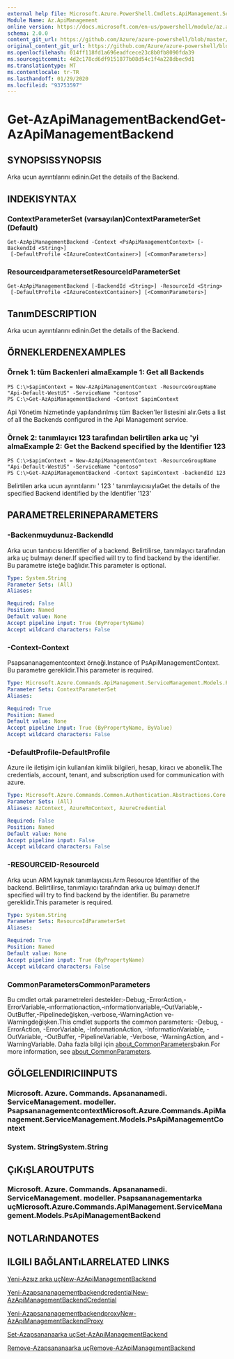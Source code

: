 ```yaml
---
external help file: Microsoft.Azure.PowerShell.Cmdlets.ApiManagement.ServiceManagement.dll-Help.xml
Module Name: Az.ApiManagement
online version: https://docs.microsoft.com/en-us/powershell/module/az.apimanagement/get-azapimanagementbackend
schema: 2.0.0
content_git_url: https://github.com/Azure/azure-powershell/blob/master/src/ApiManagement/ApiManagement/help/Get-AzApiManagementBackend.md
original_content_git_url: https://github.com/Azure/azure-powershell/blob/master/src/ApiManagement/ApiManagement/help/Get-AzApiManagementBackend.md
ms.openlocfilehash: 014ff118fd1a696eadfcece23c8b0fb8090fda39
ms.sourcegitcommit: 4d2c178cd6df9151877b08d54c1f4a228dbec9d1
ms.translationtype: MT
ms.contentlocale: tr-TR
ms.lasthandoff: 01/29/2020
ms.locfileid: "93753597"
---
```

# <span data-ttu-id="648cf-101">Get-AzApiManagementBackend</span><span class="sxs-lookup"><span data-stu-id="648cf-101">Get-AzApiManagementBackend</span></span>

## <span data-ttu-id="648cf-102">SYNOPSIS</span><span class="sxs-lookup"><span data-stu-id="648cf-102">SYNOPSIS</span></span>
<span data-ttu-id="648cf-103">Arka ucun ayrıntılarını edinin.</span><span class="sxs-lookup"><span data-stu-id="648cf-103">Get the details of the Backend.</span></span>

## <span data-ttu-id="648cf-104">INDEKI</span><span class="sxs-lookup"><span data-stu-id="648cf-104">SYNTAX</span></span>

### <span data-ttu-id="648cf-105">ContextParameterSet (varsayılan)</span><span class="sxs-lookup"><span data-stu-id="648cf-105">ContextParameterSet (Default)</span></span>
```
Get-AzApiManagementBackend -Context <PsApiManagementContext> [-BackendId <String>]
 [-DefaultProfile <IAzureContextContainer>] [<CommonParameters>]
```

### <span data-ttu-id="648cf-106">Resourceıdparameterset</span><span class="sxs-lookup"><span data-stu-id="648cf-106">ResourceIdParameterSet</span></span>
```
Get-AzApiManagementBackend [-BackendId <String>] -ResourceId <String>
 [-DefaultProfile <IAzureContextContainer>] [<CommonParameters>]
```

## <span data-ttu-id="648cf-107">Tanım</span><span class="sxs-lookup"><span data-stu-id="648cf-107">DESCRIPTION</span></span>
<span data-ttu-id="648cf-108">Arka ucun ayrıntılarını edinin.</span><span class="sxs-lookup"><span data-stu-id="648cf-108">Get the details of the Backend.</span></span>

## <span data-ttu-id="648cf-109">ÖRNEKLERDEN</span><span class="sxs-lookup"><span data-stu-id="648cf-109">EXAMPLES</span></span>

### <span data-ttu-id="648cf-110">Örnek 1: tüm Backenleri alma</span><span class="sxs-lookup"><span data-stu-id="648cf-110">Example 1: Get all Backends</span></span>
```
PS C:\>$apimContext = New-AzApiManagementContext -ResourceGroupName "Api-Default-WestUS" -ServiceName "contoso"
PS C:\>Get-AzApiManagementBackend -Context $apimContext
```

<span data-ttu-id="648cf-111">Api Yönetim hizmetinde yapılandırılmış tüm Backen'ler listesini alır.</span><span class="sxs-lookup"><span data-stu-id="648cf-111">Gets a list of all the Backends configured in the Api Management service.</span></span>

### <span data-ttu-id="648cf-112">Örnek 2: tanımlayıcı 123 tarafından belirtilen arka uç 'yi alma</span><span class="sxs-lookup"><span data-stu-id="648cf-112">Example 2: Get the Backend specified by the Identifier 123</span></span>
```
PS C:\>$apimContext = New-AzApiManagementContext -ResourceGroupName "Api-Default-WestUS" -ServiceName "contoso"
PS C:\>Get-AzApiManagementBackend -Context $apimContext -backendId 123
```

<span data-ttu-id="648cf-113">Belirtilen arka ucun ayrıntılarını ' 123 ' tanımlayıcısıyla</span><span class="sxs-lookup"><span data-stu-id="648cf-113">Get the details of the specified Backend identified by the Identifier '123'</span></span>

## <span data-ttu-id="648cf-114">PARAMETRELERINE</span><span class="sxs-lookup"><span data-stu-id="648cf-114">PARAMETERS</span></span>

### <span data-ttu-id="648cf-115">-Backenmuydunuz</span><span class="sxs-lookup"><span data-stu-id="648cf-115">-BackendId</span></span>
<span data-ttu-id="648cf-116">Arka ucun tanıtıcısı.</span><span class="sxs-lookup"><span data-stu-id="648cf-116">Identifier of a backend.</span></span>
<span data-ttu-id="648cf-117">Belirtilirse, tanımlayıcı tarafından arka uç bulmayı dener.</span><span class="sxs-lookup"><span data-stu-id="648cf-117">If specified will try to find backend by the identifier.</span></span>
<span data-ttu-id="648cf-118">Bu parametre isteğe bağlıdır.</span><span class="sxs-lookup"><span data-stu-id="648cf-118">This parameter is optional.</span></span>

```yaml
Type: System.String
Parameter Sets: (All)
Aliases:

Required: False
Position: Named
Default value: None
Accept pipeline input: True (ByPropertyName)
Accept wildcard characters: False
```

### <span data-ttu-id="648cf-119">-Context</span><span class="sxs-lookup"><span data-stu-id="648cf-119">-Context</span></span>
<span data-ttu-id="648cf-120">Psapsananagementcontext örneği.</span><span class="sxs-lookup"><span data-stu-id="648cf-120">Instance of PsApiManagementContext.</span></span>
<span data-ttu-id="648cf-121">Bu parametre gereklidir.</span><span class="sxs-lookup"><span data-stu-id="648cf-121">This parameter is required.</span></span>

```yaml
Type: Microsoft.Azure.Commands.ApiManagement.ServiceManagement.Models.PsApiManagementContext
Parameter Sets: ContextParameterSet
Aliases:

Required: True
Position: Named
Default value: None
Accept pipeline input: True (ByPropertyName, ByValue)
Accept wildcard characters: False
```

### <span data-ttu-id="648cf-122">-DefaultProfile</span><span class="sxs-lookup"><span data-stu-id="648cf-122">-DefaultProfile</span></span>
<span data-ttu-id="648cf-123">Azure ile iletişim için kullanılan kimlik bilgileri, hesap, kiracı ve abonelik.</span><span class="sxs-lookup"><span data-stu-id="648cf-123">The credentials, account, tenant, and subscription used for communication with azure.</span></span>

```yaml
Type: Microsoft.Azure.Commands.Common.Authentication.Abstractions.Core.IAzureContextContainer
Parameter Sets: (All)
Aliases: AzContext, AzureRmContext, AzureCredential

Required: False
Position: Named
Default value: None
Accept pipeline input: False
Accept wildcard characters: False
```

### <span data-ttu-id="648cf-124">-RESOURCEID</span><span class="sxs-lookup"><span data-stu-id="648cf-124">-ResourceId</span></span>
<span data-ttu-id="648cf-125">Arka ucun ARM kaynak tanımlayıcısı.</span><span class="sxs-lookup"><span data-stu-id="648cf-125">Arm Resource Identifier of the backend.</span></span> <span data-ttu-id="648cf-126">Belirtilirse, tanımlayıcı tarafından arka uç bulmayı dener.</span><span class="sxs-lookup"><span data-stu-id="648cf-126">If specified will try to find backend by the identifier.</span></span> <span data-ttu-id="648cf-127">Bu parametre gereklidir.</span><span class="sxs-lookup"><span data-stu-id="648cf-127">This parameter is required.</span></span>

```yaml
Type: System.String
Parameter Sets: ResourceIdParameterSet
Aliases:

Required: True
Position: Named
Default value: None
Accept pipeline input: True (ByPropertyName)
Accept wildcard characters: False
```

### <span data-ttu-id="648cf-128">CommonParameters</span><span class="sxs-lookup"><span data-stu-id="648cf-128">CommonParameters</span></span>
<span data-ttu-id="648cf-129">Bu cmdlet ortak parametreleri destekler:-Debug,-ErrorAction,-ErrorVariable,-ınformationaction,-ınformationvariable,-OutVariable,-OutBuffer,-Pipelinedeğişken,-verbose,-WarningAction ve-Warningdeğişken.</span><span class="sxs-lookup"><span data-stu-id="648cf-129">This cmdlet supports the common parameters: -Debug, -ErrorAction, -ErrorVariable, -InformationAction, -InformationVariable, -OutVariable, -OutBuffer, -PipelineVariable, -Verbose, -WarningAction, and -WarningVariable.</span></span> <span data-ttu-id="648cf-130">Daha fazla bilgi için [about_CommonParameters](https://go.microsoft.com/fwlink/?LinkID=113216)bakın.</span><span class="sxs-lookup"><span data-stu-id="648cf-130">For more information, see [about_CommonParameters](https://go.microsoft.com/fwlink/?LinkID=113216).</span></span>

## <span data-ttu-id="648cf-131">GÖLGELENDIRICI</span><span class="sxs-lookup"><span data-stu-id="648cf-131">INPUTS</span></span>

### <span data-ttu-id="648cf-132">Microsoft. Azure. Commands. Apsananamedi. ServiceManagement. modeller. Psapsananagementcontext</span><span class="sxs-lookup"><span data-stu-id="648cf-132">Microsoft.Azure.Commands.ApiManagement.ServiceManagement.Models.PsApiManagementContext</span></span>

### <span data-ttu-id="648cf-133">System. String</span><span class="sxs-lookup"><span data-stu-id="648cf-133">System.String</span></span>

## <span data-ttu-id="648cf-134">ÇıKıŞLAR</span><span class="sxs-lookup"><span data-stu-id="648cf-134">OUTPUTS</span></span>

### <span data-ttu-id="648cf-135">Microsoft. Azure. Commands. Apsananamedi. ServiceManagement. modeller. Psapsananagementarka uç</span><span class="sxs-lookup"><span data-stu-id="648cf-135">Microsoft.Azure.Commands.ApiManagement.ServiceManagement.Models.PsApiManagementBackend</span></span>

## <span data-ttu-id="648cf-136">NOTLARıNDA</span><span class="sxs-lookup"><span data-stu-id="648cf-136">NOTES</span></span>

## <span data-ttu-id="648cf-137">ILGILI BAĞLANTıLAR</span><span class="sxs-lookup"><span data-stu-id="648cf-137">RELATED LINKS</span></span>

[<span data-ttu-id="648cf-138">Yeni-Azsız arka uç</span><span class="sxs-lookup"><span data-stu-id="648cf-138">New-AzApiManagementBackend</span></span>](./New-AzApiManagementBackend.md)

[<span data-ttu-id="648cf-139">Yeni-Azapsananagementbackendcredential</span><span class="sxs-lookup"><span data-stu-id="648cf-139">New-AzApiManagementBackendCredential</span></span>](./New-AzApiManagementBackendCredential.md)

[<span data-ttu-id="648cf-140">Yeni-Azapsananagementbackendproxy</span><span class="sxs-lookup"><span data-stu-id="648cf-140">New-AzApiManagementBackendProxy</span></span>](./New-AzApiManagementBackendProxy.md)

[<span data-ttu-id="648cf-141">Set-Azapsananaarka uç</span><span class="sxs-lookup"><span data-stu-id="648cf-141">Set-AzApiManagementBackend</span></span>](./Set-AzApiManagementBackend.md)

[<span data-ttu-id="648cf-142">Remove-Azapsananaarka uç</span><span class="sxs-lookup"><span data-stu-id="648cf-142">Remove-AzApiManagementBackend</span></span>](./Remove-AzApiManagementBackend.md)
